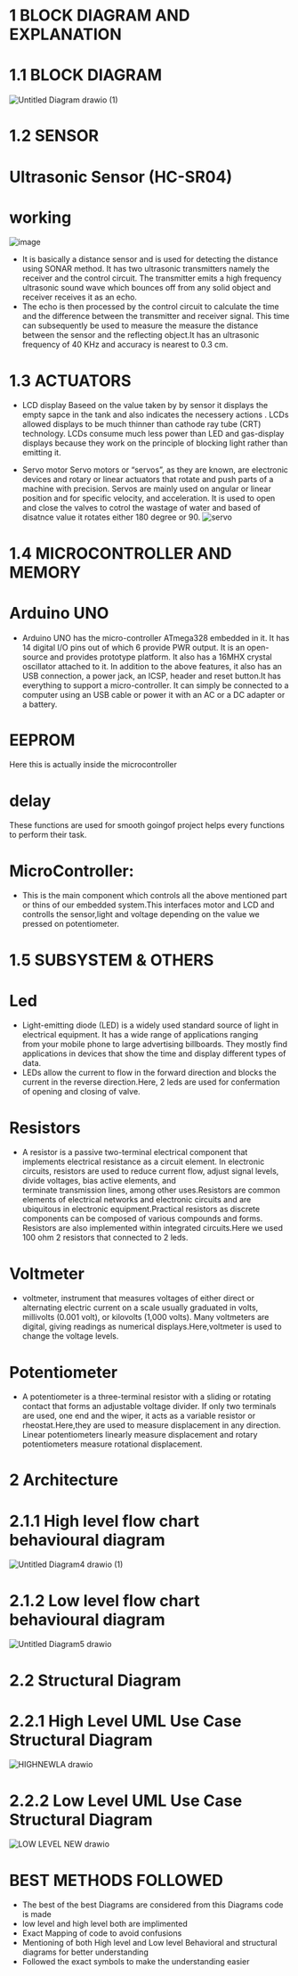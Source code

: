 # 1 BLOCK DIAGRAM AND EXPLANATION 
# 1.1 BLOCK DIAGRAM
![Untitled Diagram drawio (1)](https://user-images.githubusercontent.com/46949062/157125453-1cbbaa33-7693-41b3-afd9-f1483b83aefa.png)
# 1.2 SENSOR
# Ultrasonic Sensor (HC-SR04)
# working
![image](https://user-images.githubusercontent.com/46949062/157126698-ceb4f1e4-0ce8-4ed2-bf35-baa4fe514f7f.png)

* It is basically a distance sensor and is used for detecting the distance using SONAR method. It has two ultrasonic
  transmitters namely the receiver and the control circuit. The transmitter emits a high frequency ultrasonic sound
  wave which bounces off from any solid object and receiver receives it as an echo. 
* The echo is then processed by the control circuit to calculate the time and the difference between the transmitter and receiver signal.
  This time can subsequently be used to measure the measure the distance between the sensor and the reflecting object.It has an ultrasonic
  frequency of 40 KHz and accuracy is nearest to 0.3 cm.
  
 # 1.3 ACTUATORS
*  LCD display
   Baseed on the value taken by by sensor it displays the empty sapce in the tank and also indicates the necessery actions .
   LCDs allowed displays to be much thinner than cathode ray tube (CRT) technology. LCDs consume much less power than LED and gas-display displays because they work on the          principle of blocking light rather than emitting it.
   
 * Servo motor 
   Servo motors or “servos”, as they are known, are electronic devices and rotary or linear actuators that rotate and push parts of a machine with precision.
   Servos are mainly used on angular or linear position and for specific velocity, and acceleration.
   It is used to open and close the valves to cotrol the wastage of water and based of disatnce value it rotates either 180 degree or 90.
   ![servo](https://user-images.githubusercontent.com/46949062/157128233-0a9aafaa-06d2-4382-86f3-50b6e096b432.jpg)
   
  # 1.4 MICROCONTROLLER AND MEMORY
  
  # Arduino UNO
 * Arduino UNO has the micro-controller ATmega328 embedded in it. It has 14 digital I/O pins out of which 6 provide
   PWR output. It is an open-source and provides prototype platform. It also has a 16MHX crystal oscillator attached
   to it. In addition to the above features, it also has an USB connection, a power jack, an ICSP, header and reset
   button.It has everything to support a micro-controller. It can simply be connected to a computer using an USB cable or
   power it with an AC or a DC adapter or a battery.
  # EEPROM
   Here this is actually inside the microcontroller
  # delay
  These functions are used for smooth goingof project helps every functions to perform their task.
  # MicroController:
  *  This is the main component which controls all the above mentioned part or thins of our embedded system.This interfaces motor and LCD and controlls the sensor,light and          voltage depending on the value we pressed on potentiometer.
  # 1.5 SUBSYSTEM & OTHERS
  # Led
  * Light-emitting diode (LED) is a widely used standard source of light in electrical equipment. It has a wide range of applications ranging  
   from your mobile phone to large advertising billboards. They mostly find applications in devices that show the time and display different types of data.
  * LEDs allow the current to flow in the forward direction and blocks the current in the reverse direction.Here, 2 leds are used for confermation of opening and closing of         valve.
  # Resistors
  * A resistor is a passive two-terminal electrical component that implements electrical resistance as a circuit element.
    In electronic circuits, resistors are used to reduce current flow, adjust signal levels, divide voltages, bias active elements, and  
    terminate transmission lines, among other uses.Resistors are common elements of electrical networks and electronic circuits and are 
    ubiquitous in electronic equipment.Practical resistors as discrete components can be composed of various compounds and forms.
    Resistors are also implemented within integrated circuits.Here we used 100 ohm 2 resistors that connected to 2 leds.
  # Voltmeter
  * voltmeter, instrument that measures voltages of either direct or alternating electric current on a scale usually graduated in volts, millivolts (0.001 volt), or kilovolts       (1,000 volts). Many voltmeters are digital, giving readings as numerical displays.Here,voltmeter is used to change the voltage levels.
  # Potentiometer
  * A potentiometer is a three-terminal resistor with a sliding or rotating contact that forms an adjustable voltage divider. If only two terminals are used, one end and the         wiper, it acts as a variable resistor or rheostat.Here,they are used to measure displacement in any direction. Linear potentiometers linearly measure displacement and rotary     potentiometers measure rotational displacement.
  # 2 Architecture
  # 2.1.1 High level flow chart  behavioural diagram
  ![Untitled Diagram4 drawio (1)](https://user-images.githubusercontent.com/46949062/157137087-9b6bd41b-eb71-4bd2-999a-15d4bd60d0ad.png)
  # 2.1.2 Low level flow chart  behavioural diagram
  ![Untitled Diagram5 drawio](https://user-images.githubusercontent.com/46949062/157141458-ed3319e0-5024-4efb-89fa-9d09d66703e7.png)
  # 2.2 Structural Diagram
  # 2.2.1 High Level UML Use Case Structural Diagram
  ![HIGHNEWLA drawio](https://user-images.githubusercontent.com/46949062/157190981-9163597e-2818-4dba-9bc4-a7b653e4bd27.png)

 # 2.2.2 Low Level UML Use Case Structural Diagram
![LOW LEVEL NEW drawio](https://user-images.githubusercontent.com/46949062/157187535-90f2d9ef-c4e3-49b6-8006-e1da3d53eb70.png)

  # BEST METHODS FOLLOWED
  * The best of the best Diagrams are considered
    from this Diagrams code is made
  * low level and high level both are implimented
  * Exact Mapping of code to avoid confusions
  * Mentioning of both High level and Low level Behavioral and structural diagrams for better understanding
  * Followed the exact symbols to make the understanding easier
  
